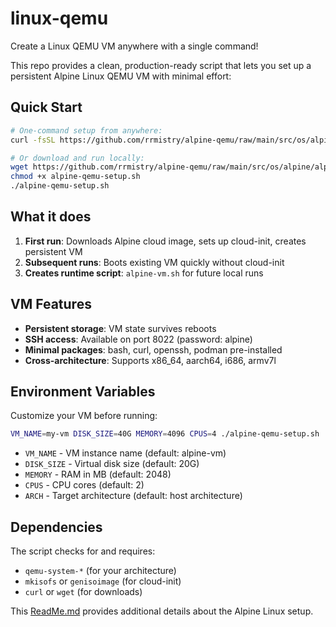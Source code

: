# linux-qemu
Create a Linux QEMU VM anywhere with a single command!

This repo provides a clean, production-ready script that lets you set up a persistent Alpine Linux QEMU VM with minimal effort:

## Quick Start

```bash
# One-command setup from anywhere:
curl -fsSL https://github.com/rrmistry/alpine-qemu/raw/main/src/os/alpine/alpine-qemu-setup.sh | bash
```

```bash
# Or download and run locally:
wget https://github.com/rrmistry/alpine-qemu/raw/main/src/os/alpine/alpine-qemu-setup.sh
chmod +x alpine-qemu-setup.sh
./alpine-qemu-setup.sh
```

## What it does

1. **First run**: Downloads Alpine cloud image, sets up cloud-init, creates persistent VM
2. **Subsequent runs**: Boots existing VM quickly without cloud-init
3. **Creates runtime script**: `alpine-vm.sh` for future local runs

## VM Features

- **Persistent storage**: VM state survives reboots
- **SSH access**: Available on port 8022 (password: alpine)
- **Minimal packages**: bash, curl, openssh, podman pre-installed
- **Cross-architecture**: Supports x86_64, aarch64, i686, armv7l

## Environment Variables

Customize your VM before running:

```bash
VM_NAME=my-vm DISK_SIZE=40G MEMORY=4096 CPUS=4 ./alpine-qemu-setup.sh
```

- `VM_NAME` - VM instance name (default: alpine-vm)
- `DISK_SIZE` - Virtual disk size (default: 20G)  
- `MEMORY` - RAM in MB (default: 2048)
- `CPUS` - CPU cores (default: 2)
- `ARCH` - Target architecture (default: host architecture)

## Dependencies

The script checks for and requires:
- `qemu-system-*` (for your architecture)
- `mkisofs` or `genisoimage` (for cloud-init)
- `curl` or `wget` (for downloads)

This [ReadMe.md](src/os/alpine/ReadMe.md) provides additional details about the Alpine Linux setup.

